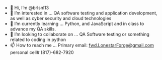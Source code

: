 - 👋 Hi, I’m @brlsnl13
- 👀 I’m interested in ... QA software testing and application development, as well as cyber security and cloud technologies  
- 🌱 I’m currently learning ... Python, and JavaScript and in class to advance my QA skills.
- 💞️ I’m looking to collaborate on ... QA Software testing or something related to coding in python 
- 📫 How to reach me ...  Primary email: fwd.LonestarForge@gmail.com   personal cell# (817)-682-7920

<!---
brlsnl13/brlsnl13 is a ✨ special ✨ repository because its `README.md` (this file) appears on your GitHub profile.
You can click the Preview link to take a look at your changes.
--->

